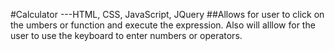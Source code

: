 #Calculator ---HTML, CSS, JavaScript, JQuery
##Allows for user to click on the umbers or function and execute the expression.  Also will alllow for the user to use the keyboard to enter numbers or operators. 